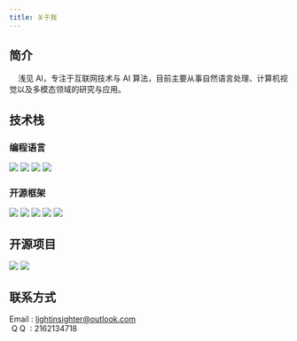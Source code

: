 ```yaml
---
title: 关于我
---
```


## 简介

&nbsp;&nbsp;&nbsp;&nbsp;浅见 AI，专注于互联网技术与 AI 算法，目前主要从事自然语言处理、计算机视觉以及多模态领域的研究与应用。

## 技术栈

### 编程语言

<span class="skill-item">![](https://img.shields.io/badge/Python-3776AB?style=flat&logo=python&logoColor=white)</span>
<span class="skill-item">![](https://img.shields.io/badge/C%2B%2B-00599C?style=flat&logo=c%2B%2B&logoColor=white)</span>
<span class="skill-item">![](https://img.shields.io/badge/Node.js-339933?style=flat&logo=node.js&logoColor=white)</span>
<span class="skill-item">![](https://img.shields.io/badge/Go-00ADD8?style=flat&logo=go&logoColor=white)</span>

### 开源框架

<span class="skill-item">![](https://img.shields.io/badge/PyTorch-EE4C2C?style=flat&logo=PyTorch&logoColor=white)</span>
<span class="skill-item">![](https://img.shields.io/badge/Vue.js-4FC08D?style=flat&logo=Vue.js&logoColor=white)</span>
<span class="skill-item">![](https://img.shields.io/badge/Element%20Plus-409EFF?style=flat&logo=Vue.js&logoColor=white)</span>
<span class="skill-item">![](https://img.shields.io/badge/FastAPI-009688?style=flat&logo=FastAPI&logoColor=white)</span>
<span class="skill-item">![](https://img.shields.io/badge/Gin-00ADD8?style=flat&logo=go&logoColor=white)</span>

## 开源项目

<span class="skill-item">[![](https://github-readme-stats.vercel.app/api/pin/?username=fuliucansheng&repo=unitorch)](https://github.com/fuliucansheng/unitorch)</span>
<span class="skill-item">[![](https://github-readme-stats.vercel.app/api/pin/?username=lightinsighter&repo=lightinsighter)](https://github.com/lightinsighter/lightinsighter)</span>

## 联系方式

Email : lightinsighter@outlook.com <br/>
&nbsp;Q&nbsp;Q&nbsp;&nbsp;: 2162134718

